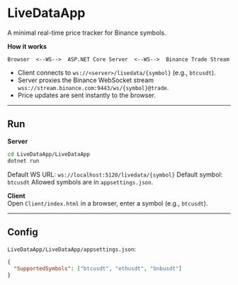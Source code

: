 # LiveDataApp

A minimal real-time price tracker for Binance symbols.

**How it works**
```
Browser  <--WS-->  ASP.NET Core Server  <--WS-->  Binance Trade Stream
```
- Client connects to `ws://<server>/livedata/{symbol}` (e.g., `btcusdt`).
- Server proxies the Binance WebSocket stream `wss://stream.binance.com:9443/ws/{symbol}@trade`.
- Price updates are sent instantly to the browser.

---

## Run

**Server**
```bash
cd LiveDataApp/LiveDataApp
dotnet run
```
Default WS URL: `ws://localhost:5120/livedata/{symbol}`
Default symbol: `btcusdt`
Allowed symbols are in `appsettings.json`.

**Client**  
Open `Client/index.html` in a browser, enter a symbol (e.g., `btcusdt`).

---

## Config
`LiveDataApp/LiveDataApp/appsettings.json`:
```json
{
  "SupportedSymbols": ["btcusdt", "ethusdt", "bnbusdt"]
}
```
